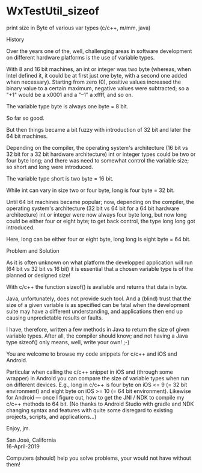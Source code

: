 # WxTestUtil_sizeof
print size in Byte of various var types (c/c++, m/mm, java)


<p2>History</p2>

Over the years one of the, well, challenging areas in software development on different hardware platforms is the use of variable types.

With 8 and 16 bit machines, an int or integer was two byte (whereas, when Intel defined it, it could be at first just one byte, with a second one added when necessary).  Starting from zero (0), positive values increased the binary value to a certain maximum, negative values were subtracted; so a "+1" would be a x0001 and a "–1" a xffff, and so on.

The variable type byte is always one byte = 8 bit.

So far so good.

But then things became a bit fuzzy with introduction of 32 bit and later the 64 bit machines.

Depending on the compiler, the operating system's architecture (16 bit vs 32 bit for a 32 bit hardware architecture) int or integer types could be two or four byte long; and there was need to somewhat control the variable size; so short and long were introduced.

The variable type short is two byte = 16 bit.

While int can vary in size two or four byte, long is four byte = 32 bit.

Until 64 bit machines became popular; now, depending on the compiler, the operating system's architecture (32 bit vs 64 bit for a 64 bit hardware architecture) int or integer were now always four byte long, but now long could be either four or eight byte; to get back control, the type long long got introduced.

Here, long can be either four or eight byte, long long is eight byte = 64 bit.

<p2>Problem and Solution</p2>
  
As it is often unknown on what platform the developped application will run (64 bit vs 32 bit vs 16 bit) it is essential that a chosen variable type is of the planned or designed size!

With c/c++ the function sizeof() is avaliable and returns that data in byte.

Java, unfortunately, does not provide such tool.  And a (blind) trust that the size of a given variable is as specified can be fatal when the development suite may have a different understanding, and applications then end up causing unpredictable results or faults.

I have, therefore, written a few methods in Java to return the size of given variable types.  After all, the compiler should know; and not having a Java type sizeof() only means, well, write your own!  ;-) 

You are welcome to browse my code snippets for c/c++ and iOS and Android.

Particular when calling the c/c++ snippet in iOS and (through some wrapper) in Android you can compare the size of variable types when run on different devices.  E.g., long in c/c++ is four byte on iOS <= 9 (= 32 bit environment) and eight byte on iOS >= 10 (= 64 bit environment).  Likewise for Android — once I figure out, how to get the JNI / NDK to compile my c/c++ methods to 64 bit.  (No thanks to Android Studio with gradle and NDK changing syntax and features with quite some disregard to existing projects, scripts, and applications...)


Enjoy,
    jm.
    
San José, California    
16-April-2019
    
    
Computers (should) help you solve problems, your would not have without them!

